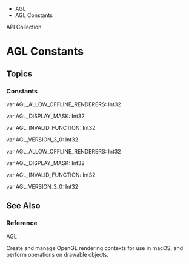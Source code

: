 

- AGL
-  AGL Constants 

API Collection

# AGL Constants

## Topics

### Constants

var AGL_ALLOW_OFFLINE_RENDERERS: Int32

var AGL_DISPLAY_MASK: Int32

var AGL_INVALID_FUNCTION: Int32

var AGL_VERSION_3_0: Int32

var AGL_ALLOW_OFFLINE_RENDERERS: Int32

var AGL_DISPLAY_MASK: Int32

var AGL_INVALID_FUNCTION: Int32

var AGL_VERSION_3_0: Int32

## See Also

### Reference

AGL

Create and manage OpenGL rendering contexts for use in macOS, and perform operations on drawable objects.

